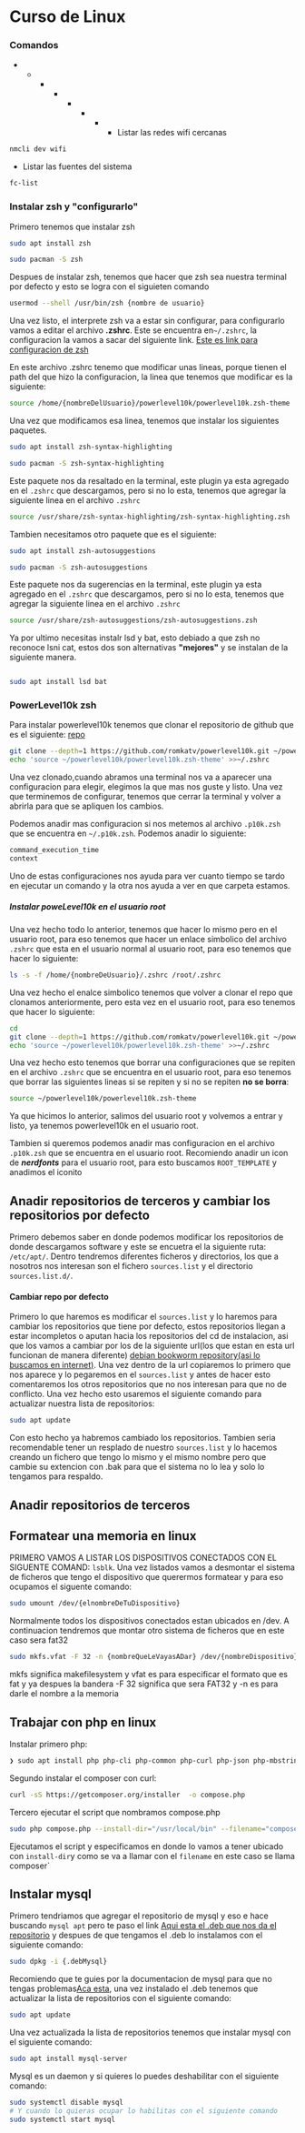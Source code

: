 # Curso de Linux

### Comandos
* * * * * * * * Listar las redes wifi cercanas
```bash
nmcli dev wifi 
```
* Listar las fuentes del sistema 
```bash
fc-list
```


### Instalar zsh y "configurarlo"

Primero tenemos que instalar zsh

```bash
sudo apt install zsh

sudo pacman -S zsh
```

Despues de instalar zsh, tenemos que hacer que zsh sea nuestra terminal por defecto y esto se logra con el siguieten comando

```bash
usermod --shell /usr/bin/zsh {nombre de usuario}
```

Una vez listo, el interprete zsh va a estar sin configurar, para configurarlo vamos a editar el archivo **.zshrc**. Este se encuentra en`~/.zshrc`, la configuracion la vamos a sacar del siguiente link.
<a href="https://s4vitar.github.io/bspwm-configuration-files/#">Este es link para configuracion de zsh</a>

En este archivo .zshrc tenemo que modificar unas lineas, porque tienen el path del que hizo la configuracion, la linea que tenemos que modificar es la siguiente:

```bash
source /home/{nombreDelUsuario}/powerlevel10k/powerlevel10k.zsh-theme
```

Una vez que modificamos esa linea, tenemos que instalar los siguientes paquetes.

```bash
sudo apt install zsh-syntax-highlighting

sudo pacman -S zsh-syntax-highlighting
```

Este paquete nos da resaltado en la terminal, este plugin ya esta agregado en el `.zshrc` que descargamos, pero si no lo esta, tenemos que agregar la siguiente linea en el archivo `.zshrc`

```bash
source /usr/share/zsh-syntax-highlighting/zsh-syntax-highlighting.zsh
```

Tambien necesitamos otro paquete que es el siguiente:

```bash
sudo apt install zsh-autosuggestions

sudo pacman -S zsh-autosuggestions
```

Este paquete nos da sugerencias en la terminal, este plugin ya esta agregado en el `.zshrc` que descargamos, pero si no lo esta, tenemos que agregar la siguiente linea en el archivo `.zshrc`

```bash
source /usr/share/zsh-autosuggestions/zsh-autosuggestions.zsh
```

Ya por ultimo necesitas instalr lsd y bat, esto debiado a que zsh no reconoce lsni cat, estos dos son alternativas **"mejores"** y se instalan de la siguiente manera.

```bash

sudo apt install lsd bat

```

### PowerLevel10k zsh

Para instalar powerlevel10k tenemos que clonar el repositorio de github que es el siguiente: <a href="https://github.com/romkatv/powerlevel10k#installation">repo</a>

```bash
git clone --depth=1 https://github.com/romkatv/powerlevel10k.git ~/powerlevel10k
echo 'source ~/powerlevel10k/powerlevel10k.zsh-theme' >>~/.zshrc
```

Una vez clonado,cuando abramos una terminal nos va a aparecer una configuracion para elegir, elegimos la que mas nos guste y listo. Una vez que terminemos de configurar, tenemos que cerrar la terminal y volver a abrirla para que se apliquen los cambios.

Podemos anadir mas configuracion si nos metemos al archivo `.p10k.zsh` que se encuentra en `~/.p10k.zsh`. Podemos anadir lo siguiente:

```bash
command_execution_time
context
```

Uno de estas configuraciones nos ayuda para ver cuanto tiempo se tardo en ejecutar un comando y la otra nos ayuda a ver en que carpeta estamos.

##### Instalar poweLevel10k en el usuario root

Una vez hecho todo lo anterior, tenemos que hacer lo mismo pero en el usuario root, para eso tenemos que hacer un enlace simbolico del archivo `.zshrc` que esta en el usuario normal al usuario root, para eso tenemos que hacer lo siguiente:

```bash
ls -s -f /home/{nombreDeUsuario}/.zshrc /root/.zshrc
```

Una vez hecho el enalce simbolico tenemos que volver a clonar el repo que clonamos anteriormente, pero esta vez en el usuario root, para eso tenemos que hacer lo siguiente:

```bash
cd
git clone --depth=1 https://github.com/romkatv/powerlevel10k.git ~/powerlevel10k
echo 'source ~/powerlevel10k/powerlevel10k.zsh-theme' >>~/.zshrc
```

Una vez hecho esto tenemos que borrar una configuraciones que se repiten en el archivo `.zshrc` que se encuentra en el usuario root, para eso tenemos que borrar las siguientes lineas si se repiten y si no se repiten **no se borra**:

```bash
source ~/powerlevel10k/powerlevel10k.zsh-theme
```

Ya que hicimos lo anterior, salimos del usuario root y volvemos a entrar y listo, ya tenemos powerlevel10k en el usuario root.

Tambien si queremos podemos anadir mas configuracion en el archivo `.p10k.zsh` que se encuentra en el usuario root. Recomiendo anadir un icon de **_nerdfonts_** para el usuario root, para esto buscamos `ROOT_TEMPLATE` y anadimos el iconito

## Anadir repositorios de terceros y cambiar los repositorios por defecto

Primero debemos saber en donde podemos modificar los repositorios de donde descargamos software y este se encuetra el la siguiente ruta: `/etc/apt/`. Dentro
tendremos diferentes ficheros y directorios, los que a nosotros nos interesan son el fichero `sources.list` y el directorio `sources.list.d/`.

#### Cambiar repo por defecto

Primero lo que haremos es modificar el `sources.list` y lo haremos para cambiar los repositorios que tiene por defecto, estos repositorios
llegan a estar incompletos o aputan hacia los repositorios del cd de instalacion, asi que los vamos a cambiar por los de la siguiente url(los que estan en esta url funcionan de manera diferente)
<a href="https://gist.github.com/hakerdefo/5e1f51fa93ff37871b9ff738b05ba30f">debian bookworm repository(asi lo buscamos en internet)</a>. Una vez dentro de la url
copiaremos lo primero que nos aparece y lo pegaremos en el `sources.list` y antes de hacer esto comentaremos los otros repositorios que no nos interesan
para que no de conflicto. Una vez hecho esto usaremos el siguiente comando para actualizar nuestra lista de repositorios:

```bash
sudo apt update
```

Con esto hecho ya habremos cambiado los repositorios. Tambien seria recomendable tener un resplado de nuestro `sources.list` y lo hacemos creando un fichero
que tengo lo mismo y el mismo nombre pero que cambie su extencion con .bak para que el sistema no lo lea y solo lo tengamos para respaldo.

## Anadir repositorios de terceros

## Formatear una memoria en linux

PRIMERO VAMOS A LISTAR LOS DISPOSITIVOS CONECTADOS CON EL SIGUENTE COMAND: `lsblk`. Una vez listados vamos a desmontar el sistema de ficheros que tengo el
dispositivo que querermos formatear y para eso ocupamos el siguente comando:

```bash
sudo umount /dev/{elnombreDeTuDispositivo}
```

Normalmente todos los dispositivos conectados estan ubicados en /dev. A continuacion tendremos que montar otro sistema de ficheros que en este caso sera fat32

```bash
sudo mkfs.vfat -F 32 -n {nombreQueLeVayasADar} /dev/{nombreDispositivo}
```

mkfs significa makefilesystem y vfat es para especificar el formato que es fat y ya despues la bandera -F 32 significa que sera FAT32 y -n es para darle el
nombre a la memoria

## Trabajar con php en linux

Instalar primero php:

```bash
❯ sudo apt install php php-cli php-common php-curl php-json php-mbstring php-mysql php-xml php-gd                                                           ─╯
```

Segundo instalar el composer con curl:

```bash
curl -sS https://getcomposer.org/installer  -o compose.php

```

Tercero ejecutar el script que nombramos compose.php

```bash
sudo php compose.php --install-dir="/usr/local/bin" --filename="composer"
```

Ejecutamos el script y especificamos en donde lo vamos a tener ubicado con `install-dir`y como se va a llamar con el `filename` en este caso se llama composer`

## Instalar mysql

Primero tendriamos que agregar el repositorio de mysql y eso e hace buscando `mysql apt` pero te paso el link
<a href="https://dev.mysql.com/downloads/repo/apt/">Aqui esta el .deb que nos da el repositorio</a> y despues de que tengamos el .deb lo instalamos con el siguiente comando:

```bash
sudo dpkg -i {.debMysql}
```

Recomiendo que te guies por la documentacion de mysql para que no tengas problemas<a href='https://dev.mysql.com/doc/mysql-apt-repo-quick-guide/en/#apt-repo-fresh-install'>Aca esta</a>, una vez instalado el .deb tenemos que actualizar la lista de repositorios con el siguiente comando:

```bash
sudo apt update
```

Una vez actualizada la lista de repositorios tenemos que instalar mysql con el siguiente comando:

```bash
sudo apt install mysql-server
```

Mysql es un daemon y si quieres lo puedes deshabilitar con el siguiente comando:

```bash
sudo systemctl disable mysql
# Y cuando lo quieras ocupar lo habilitas con el siguiente comando
sudo systemctl start mysql
```
